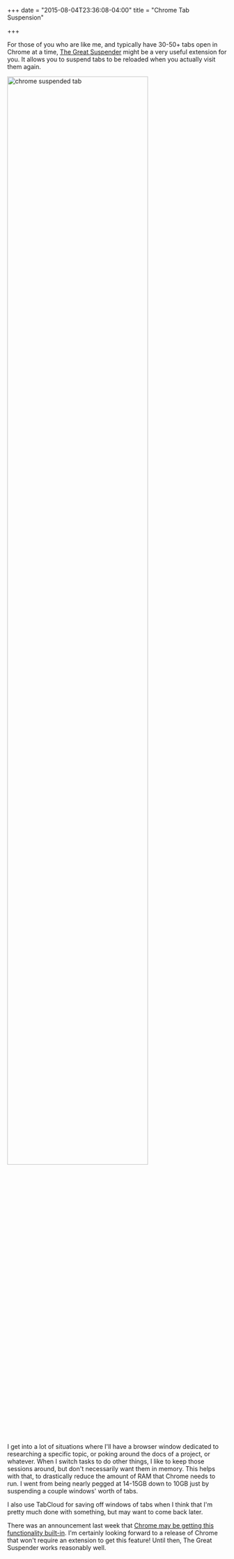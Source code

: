 +++
date = "2015-08-04T23:36:08-04:00"
title = "Chrome Tab Suspension"

+++

For those of you who are like me, and typically have 30-50+ tabs open in Chrome at a time, [The Great Suspender](https://chrome.google.com/webstore/detail/the-great-suspender/klbibkeccnjlkjkiokjodocebajanakg?utm_source=plus) might be a very useful extension for you. It allows you to suspend tabs to be reloaded when you actually visit them again.

<img width="80%" alt="chrome suspended tab" src="https://s3.amazonaws.com/ejf3-public/hosted_files/ejf_io/chrome_suspended.png"/>

I get into a lot of situations where I'll have a browser window dedicated to researching a specific topic, or poking around the docs of a project, or whatever. When I switch tasks to do other things, I like to keep those sessions around, but don't necessarily want them in memory. This helps with that, to drastically reduce the amount of RAM that Chrome needs to run. I went from being nearly pegged at 14-15GB down to 10GB just by suspending a couple windows' worth of tabs.

I also use TabCloud for saving off windows of tabs when I think that I'm pretty much done with something, but may want to come back later.﻿

There was an announcement last week that [Chrome may be getting this functionality built-in](https://codereview.chromium.org/1249693002). I'm certainly looking forward to a release of Chrome that won't require an extension to get this feature! Until then, The Great Suspender works reasonably well.
